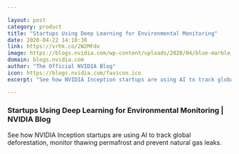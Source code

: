 ```yaml
---

layout: post
category: product
title: "Startups Using Deep Learning for Environmental Monitoring"
date: 2020-04-22 14:10:38
link: https://vrhk.co/2W2MFdx
image: https://blogs.nvidia.com/wp-content/uploads/2020/04/blue-marble_sized.jpg
domain: blogs.nvidia.com
author: "The Official NVIDIA Blog"
icon: https://blogs.nvidia.com/favicon.ico
excerpt: "See how NVIDIA Inception startups are using AI to track global deforestation, monitor thawing permafrost and prevent natural gas leaks. "

---
```


### Startups Using Deep Learning for Environmental Monitoring | NVIDIA Blog

See how NVIDIA Inception startups are using AI to track global deforestation, monitor thawing permafrost and prevent natural gas leaks. 